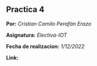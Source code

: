 ## Practica 4
**Por:** *Cristian Camilo Perafán Erazo*

**Asignatura:** *Electiva-IOT*

**Fecha de realizacion:** *1/12/2022*

**Link:** 
